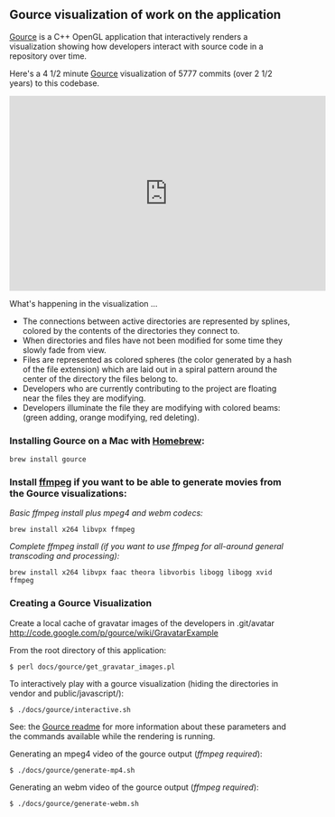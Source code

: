 ## Gource visualization of work on the application

[Gource](https://github.com/acaudwell/Gource) is a C++ OpenGL application that interactively renders a visualization showing how developers interact with source code in a repository over time.

Here's a 4 1/2 minute [Gource](https://github.com/acaudwell/Gource) visualization of 5777 commits (over 2 1/2 years) to this codebase.

<iframe width="560" height="345" src="http://www.youtube.com/embed/AFrLpHRRgv8" frameborder="0"><a href="http://www.youtube.com/watch?v=AFrLpHRRgv8">Jan 27, 2009 ... Sep 3, 2011</a></iframe>

What's happening in the visualization ...

- The connections between active directories are represented by splines, colored by the contents of the directories they connect to. 
- When directories and files have not been modified for some time they slowly fade from view.
- Files are represented as colored spheres (the color generated by a hash of the file extension) which are laid out in a spiral pattern around the center of the directory the files belong to.
- Developers who are currently contributing to the project are floating near the files they are modifying.
- Developers illuminate the file they are modifying with colored beams: (green adding, orange modifying, red deleting).

### Installing Gource on a Mac with [Homebrew](http://mxcl.github.com/homebrew/):

    brew install gource

### Install [ffmpeg](http://ffmpeg.org/) if you want to be able to generate movies from the Gource visualizations:

*Basic ffmpeg install plus mpeg4 and webm codecs:*

    brew install x264 libvpx ffmpeg

*Complete ffmpeg install (if you want to use ffmpeg for all-around general transcoding and processing):*

    brew install x264 libvpx faac theora libvorbis libogg libogg xvid ffmpeg

### Creating a Gource Visualization

Create a local cache of gravatar images of the developers in .git/avatar http://code.google.com/p/gource/wiki/GravatarExample

From the root directory of this application:

    $ perl docs/gource/get_gravatar_images.pl

To interactively play with a gource visualization (hiding the directories in vendor and public/javascript/):

    $ ./docs/gource/interactive.sh

See: the [Gource readme](http://github.com/acaudwell/Gource/blob/master/README) for more information about these parameters and the commands available while the rendering is running.

Generating an mpeg4 video of the gource output (*ffmpeg required*):

    $ ./docs/gource/generate-mp4.sh

Generating an webm video of the gource output (*ffmpeg required*):

    $ ./docs/gource/generate-webm.sh

